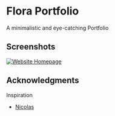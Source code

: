 # Flora Portfolio

A minimalistic and eye-catching Portfolio

## Screenshots
<a href="https://ibb.co/XFjJhvG">
<img src="https://i.ibb.co/kq5cRWP/Screenshot-2022-01-19-at-16-13-25-Home.png" alt="Website Homepage" border="0">
</a>

## Acknowledgments

Inspiration
* [Nicolas](https://www.nicolaspellegrino.com/)
